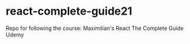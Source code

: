 # react-complete-guide21
Repo for following the course: Maximilian's React The Complete Guide Udemy
